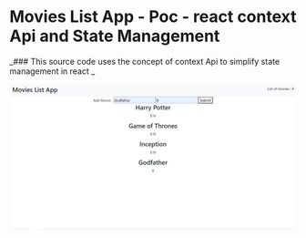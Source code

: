 # Movies List App - Poc - react context Api and State Management

_### This source code uses the concept of context Api to simplify state management in react
_


![alt text](https://github.com/Purvi-modi/React-ContextApi-MovieListApp/blob/master/Screenshot%20(2).png?raw=true)

